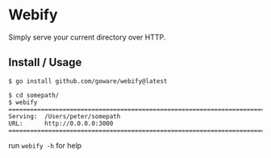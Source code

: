 Webify
======

Simply serve your current directory over HTTP.

## Install / Usage

```shell
$ go install github.com/goware/webify@latest
```

```shell
$ cd somepath/
$ webify
================================================================================
Serving:  /Users/peter/somepath
URL:      http://0.0.0.0:3000
================================================================================
```

run `webify -h` for help

